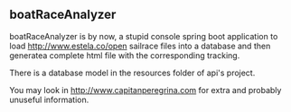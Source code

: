 ## boatRaceAnalyzer

boatRaceAnalyzer is by now, a stupid console spring boot application to load http://www.estela.co/open sailrace files into a database and then generatea  complete html file with the corresponding tracking.

There is a database model in the resources folder of api's project.

You may look in http://www.capitanperegrina.com for extra and probably unuseful information.
